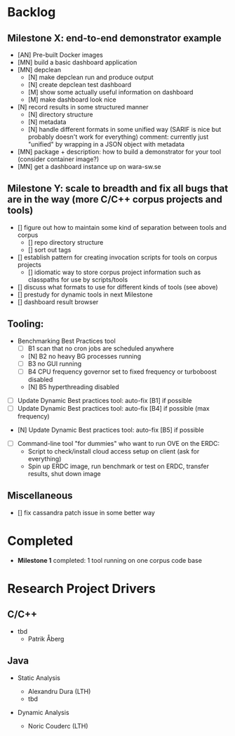 # Backlog

## Milestone X: end-to-end demonstrator example
+ [AN] Pre-built Docker images
+ [MN] build a basic dashboard application
+ [MN] depclean
     + [N] make depclean run and produce output
     + [N] create depclean test dashboard
     + [M] show some actually useful information on dashboard
     + [M] make dashboard look nice
+ [N] record results in some structured manner
     + [N] directory structure
     + [N] metadata
     + [N] handle different formats in some unified way (SARIF is nice but probably doesn't work for everything)
           comment: currently just "unified" by wrapping in a JSON object with metadata
+ [MN] package + description: how to build a demonstrator for your tool (consider container image?)
+ [MN] get a dashboard instance up on wara-sw.se

## Milestone Y: scale to breadth and fix all bugs that are in the way (more C/C++ corpus projects and tools)
- [] figure out how to maintain some kind of separation between tools and corpus
     - [] repo directory structure
     - [] sort out tags
- [] establish pattern for creating invocation scripts for tools on corpus projects
     - [] idiomatic way to store corpus project information such as classpaths for use by scripts/tools
- [] discuss what formats to use for different kinds of tools (see above)
- [] prestudy for dynamic tools in next Milestone
- [] dashboard result browser

## Tooling:
- Benchmarking Best Practices tool
  - [ ] B1 scan that no cron jobs are scheduled anywhere
  - [N] B2 no heavy BG processes running
  - [ ] B3 no GUI running
  - [ ] B4 CPU frequency governor set to fixed frequency or turboboost disabled
  + [N] B5 hyperthreading disabled
- [ ] Update Dynamic Best practices tool: auto-fix [B1] if possible
- [ ] Update Dynamic Best practices tool: auto-fix [B4] if possible (max frequency)
+ [N] Update Dynamic Best practices tool: auto-fix [B5] if possible
- [ ] Command-line tool "for dummies" who want to run OVE on the ERDC:
  - Script to check/install cloud access setup on client (ask for everything)
  - Spin up ERDC image, run benchmark or test on ERDC, transfer results, shut down image

## Miscellaneous
- [] fix cassandra patch issue in some better way

# Completed

+ **Milestone 1** completed: 1 tool running on one corpus code base

# Research Project Drivers

## C/C++

- tbd
  - Patrik Åberg

## Java

- Static Analysis
  - Alexandru Dura (LTH)
  - tbd

- Dynamic Analysis
  - Noric Couderc (LTH)

